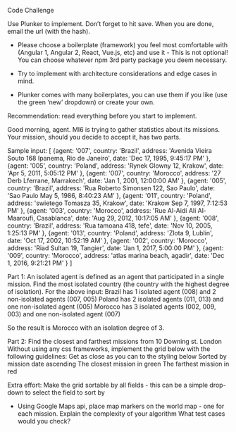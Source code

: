 Code Challenge 

Use Plunker to implement. Don’t forget to hit save. When you are done, email the url (with the hash).

* Please choose a boilerplate (framework) you feel most comfortable with (Angular 1, Angular 2, React, Vue.js, etc) and use it - This is not optional!
You can choose whatever npm 3rd party package you deem necessary.

* Try to implement with architecture considerations and edge cases in mind.

* Plunker comes with many boilerplates, you can use them if you like (use the green ‘new’ dropdown) or create your own.

Recommendation: read everything before you start to implement.

Good morning, agent. MI6 is trying to gather statistics about its missions.
Your mission, should you decide to accept it, has two parts.

Sample input: 
[
   {agent: '007', country: 'Brazil', 
        address: 'Avenida Vieira Souto 168 Ipanema, Rio de Janeiro',
        date: 'Dec 17, 1995, 9:45:17 PM'
   },
   {agent: '005', country: 'Poland', 
        address: 'Rynek Glowny 12, Krakow',
        date: 'Apr 5, 2011, 5:05:12 PM'
   },
   {agent: '007', country: 'Morocco', 
        address: '27 Derb Lferrane, Marrakech',
        date: 'Jan 1, 2001, 12:00:00 AM'
   },
   {agent: '005', country: 'Brazil', 
        address: 'Rua Roberto Simonsen 122, Sao Paulo',
        date: 'Sao Paulo	May 5, 1986, 8:40:23 AM'
   },
   {agent: '011', country: 'Poland', 
        address: 'swietego Tomasza 35, Krakow',
        date: 'Krakow	Sep 7, 1997, 7:12:53 PM'
   },
   {agent: '003', country: 'Morocco', 
        address: 'Rue Al-Aidi Ali Al-Maaroufi, Casablanca',
        date: 'Aug 29, 2012, 10:17:05 AM'
   },
   {agent: '008', country: 'Brazil', 
        address: 'Rua tamoana 418, tefe',
        date: 'Nov 10, 2005, 1:25:13 PM'
   },
   {agent: '013', country: 'Poland', 
        address: 'Zlota 9, Lublin',
        date: 'Oct 17, 2002, 10:52:19 AM'
   },
   {agent: '002', country: 'Morocco', 
        address: 'Riad Sultan 19, Tangier',
        date: 'Jan 1, 2017, 5:00:00 PM'
   },
   {agent: '009', country: 'Morocco', 
        address: 'atlas marina beach, agadir',
        date: 'Dec 1, 2016, 9:21:21 PM'
   }
]







Part 1: 
An isolated agent is defined as an agent that participated in a single mission.
Find the most isolated country (the country with the highest degree of isolation).
For the above input:
Brazil has 1 isolated agent (008) and 2 non-isolated agents (007, 005)
Poland has 2 isolated agents (011, 013) and one non-isolated agent (005)
Morocco has 3 isolated agents (002, 009, 003) and one non-isolated agent (007)

So the result is Morocco with an isolation degree of 3.

Part 2:
Find the closest and farthest missions from 10 Downing st. London
Without using any css frameworks, implement the grid below with the following guidelines:
Get as close as you can to the styling below
Sorted by mission date ascending
The closest mission in green
The farthest mission in red




Extra effort:
Make the grid sortable by all fields -
this can be a simple drop-down to select the field to sort by
* Using Google Maps api, place map markers on the world map - one for each mission.
Explain the complexity of your algorithm
What test cases would you check?
